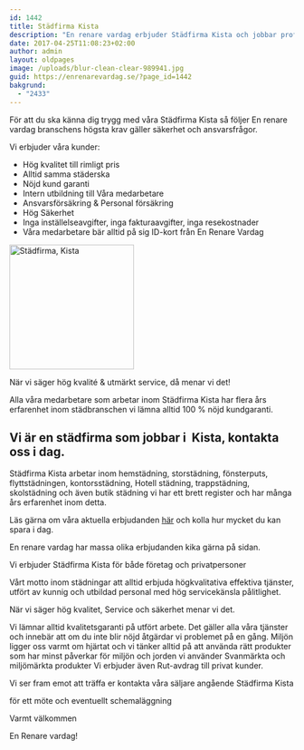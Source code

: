 ```yaml
---
id: 1442
title: Städfirma Kista
description: "En renare vardag erbjuder Städfirma Kista och jobbar professionellt inom städ och erbjuder lokalvård till hög kvalitet."
date: 2017-04-25T11:08:23+02:00
author: admin
layout: oldpages
image: /uploads/blur-clean-clear-989941.jpg
guid: https://enrenarevardag.se/?page_id=1442
bakgrund:
  - "2433"
---
```

För att du ska känna dig trygg med våra Städfirma Kista så följer En renare vardag branschens högsta krav gäller säkerhet och ansvarsfrågor.

Vi erbjuder våra kunder:

  * Hög kvalitet till rimligt pris
  * Alltid samma städerska
  * Nöjd kund garanti
  * Intern utbildning till Våra medarbetare
  * Ansvarsförsäkring & Personal försäkring
  * Hög Säkerhet
  * Inga inställelseavgifter, inga fakturaavgifter, inga resekostnader
  * Våra medarbetare bär alltid på sig ID-kort från En Renare Vardag

[<img class="wp-image-1443 aligncenter" src="https://enrenarevardag.se/wp-content/uploads/2017/04/Flyttstädning-12-300x300.jpg" alt="Städfirma, Kista" width="220" height="220" srcset="https://enrenarevardag.se/wp-content/uploads/2017/04/Flyttstädning-12-300x300.jpg 300w, https://enrenarevardag.se/wp-content/uploads/2017/04/Flyttstädning-12-150x150.jpg 150w, https://enrenarevardag.se/wp-content/uploads/2017/04/Flyttstädning-12-125x125.jpg 125w, https://enrenarevardag.se/wp-content/uploads/2017/04/Flyttstädning-12.jpg 450w" sizes="(max-width: 220px) 100vw, 220px" />](https://enrenarevardag.se/pris/) 


När vi säger hög kvalité & utmärkt service, då menar vi det!

Alla våra medarbetare som arbetar inom Städfirma Kista har flera års erfarenhet inom städbranschen vi lämna alltid 100 % nöjd kundgaranti.

## Vi är en städfirma som jobbar i  Kista, kontakta oss i dag.

Städfirma Kista arbetar inom hemstädning, storstädning, fönsterputs, flyttstädningen, kontorsstädning, Hotell städning, trappstädning, skolstädning och även butik städning vi har ett brett register och har många års erfarenhet inom detta.

Läs gärna om våra aktuella erbjudanden [här](https://enrenarevardag.se/erbjudanden/) och kolla hur mycket du kan spara i dag.

En renare vardag har massa olika erbjudanden kika gärna på sidan.

Vi erbjuder Städfirma Kista för både företag och privatpersoner

Vårt motto inom städningar att alltid erbjuda högkvalitativa effektiva tjänster, utfört av kunnig och utbildad personal med hög servicekänsla pålitlighet.

När vi säger hög kvalitet, Service och säkerhet menar vi det.

Vi lämnar alltid kvalitetsgaranti på utfört arbete. Det gäller alla våra tjänster och innebär att om du inte blir nöjd åtgärdar vi problemet på en gång. Miljön ligger oss varmt om hjärtat och vi tänker alltid på att använda rätt produkter som har minst påverkar för miljön och jorden vi använder Svanmärkta och miljömärkta produkter Vi erbjuder även Rut-avdrag till privat kunder.

Vi ser fram emot att träffa er kontakta våra säljare angående Städfirma Kista

för ett möte och eventuellt schemaläggning

Varmt välkommen

En Renare vardag!